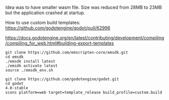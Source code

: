 Idea was to have smaller wasm file. Size was reduced from 28MB to 23MB but the application crashed at startup.

How to use custom build templates:
https://github.com/godotengine/godot/pull/62996

https://docs.godotengine.org/en/latest/contributing/development/compiling/compiling_for_web.html#building-export-templates

```shell
git clone https://github.com/emscripten-core/emsdk.git
cd emsdk
./emsdk install latest
./emsdk activate latest
source ./emsdk_env.sh

git clone https://github.com/godotengine/godot.git
cd godot
4.0-stable
scons platform=web target=template_release build_profile=custom.build
```
